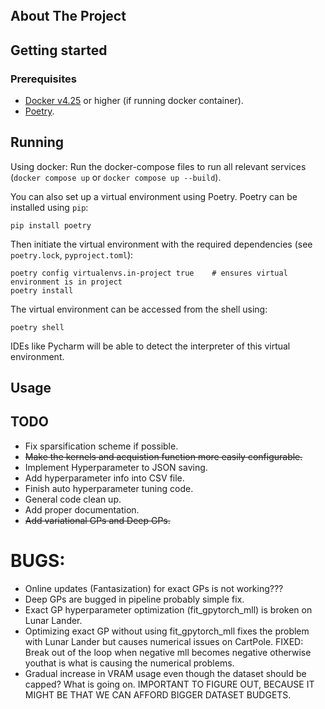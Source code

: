 <br />
<p align="center">
  <h1 align="center"></h1>

  <p align="center">
  </p>
</p>

## About The Project

## Getting started

### Prerequisites
- [Docker v4.25](https://www.docker.com/get-started) or higher (if running docker container).
- [Poetry](https://python-poetry.org/).
## Running
Using docker: Run the docker-compose files to run all relevant services (`docker compose up` or `docker compose up --build`).

You can also set up a virtual environment using Poetry. Poetry can  be installed using `pip`:
```
pip install poetry
```
Then initiate the virtual environment with the required dependencies (see `poetry.lock`, `pyproject.toml`):
```
poetry config virtualenvs.in-project true    # ensures virtual environment is in project
poetry install
```
The virtual environment can be accessed from the shell using:
```
poetry shell
```
IDEs like Pycharm will be able to detect the interpreter of this virtual environment.

## Usage

## TODO
* Fix sparsification scheme if possible.
* ~~Make the kernels and acquistion function more easily configurable.~~
* Implement Hyperparameter to JSON saving.
* Add hyperparameter info into CSV file.
* Finish auto hyperparameter tuning code.
* General code clean up.
* Add proper documentation.
* ~~Add variational GPs and Deep GPs.~~

# BUGS:
* Online updates (Fantasization) for exact GPs is not working???
* Deep GPs are bugged in pipeline probably simple fix.
* Exact GP hyperparameter optimization (fit_gpytorch_mll) is broken on Lunar Lander.
* Optimizing exact GP without using fit_gpytorch_mll fixes the problem with Lunar Lander but causes numerical issues on CartPole. FIXED: Break out of the loop when negative mll becomes negative otherwise youthat is what is causing the numerical problems.
* Gradual increase in VRAM usage even though the dataset should be capped? What is going on. IMPORTANT TO FIGURE OUT, BECAUSE IT MIGHT BE THAT WE CAN AFFORD BIGGER DATASET BUDGETS.